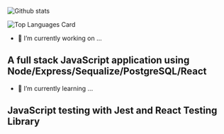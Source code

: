 ![Github stats](https://github-readme-stats.vercel.app/api?username=gabrielhicks&theme=vue&show_icons=true&count_private=true)

![Top Languages Card](https://github-readme-stats.vercel.app/api/top-langs/?username=gabrielhicks&langs_count=4&layout=compact)

- 🔭 I’m currently working on ...
## A full stack JavaScript application using Node/Express/Sequalize/PostgreSQL/React

- 🌱 I’m currently learning ...
## JavaScript testing with Jest and React Testing Library
